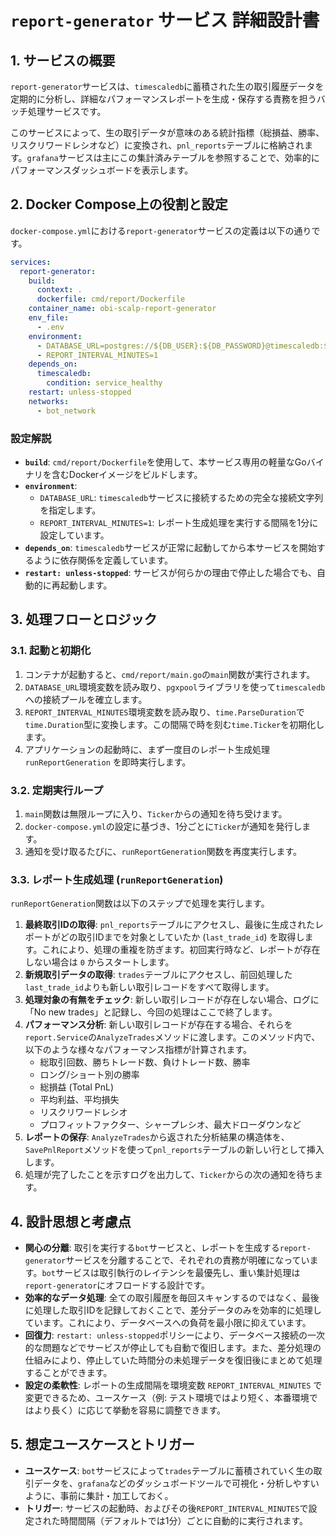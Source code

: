 # `report-generator` サービス 詳細設計書

## 1. サービスの概要

`report-generator`サービスは、`timescaledb`に蓄積された生の取引履歴データを定期的に分析し、詳細なパフォーマンスレポートを生成・保存する責務を担うバッチ処理サービスです。

このサービスによって、生の取引データが意味のある統計指標（総損益、勝率、リスクリワードレシオなど）に変換され、`pnl_reports`テーブルに格納されます。`grafana`サービスは主にこの集計済みテーブルを参照することで、効率的にパフォーマンスダッシュボードを表示します。

## 2. Docker Compose上の役割と設定

`docker-compose.yml`における`report-generator`サービスの定義は以下の通りです。

```yaml
services:
  report-generator:
    build:
      context: .
      dockerfile: cmd/report/Dockerfile
    container_name: obi-scalp-report-generator
    env_file:
      - .env
    environment:
      - DATABASE_URL=postgres://${DB_USER}:${DB_PASSWORD}@timescaledb:${DB_PORT}/${DB_NAME}?sslmode=disable
      - REPORT_INTERVAL_MINUTES=1
    depends_on:
      timescaledb:
        condition: service_healthy
    restart: unless-stopped
    networks:
      - bot_network
```

### 設定解説

- **`build`**: `cmd/report/Dockerfile`を使用して、本サービス専用の軽量なGoバイナリを含むDockerイメージをビルドします。
- **`environment`**:
    - `DATABASE_URL`: `timescaledb`サービスに接続するための完全な接続文字列を指定します。
    - `REPORT_INTERVAL_MINUTES=1`: レポート生成処理を実行する間隔を1分に設定しています。
- **`depends_on`**: `timescaledb`サービスが正常に起動してから本サービスを開始するように依存関係を定義しています。
- **`restart: unless-stopped`**: サービスが何らかの理由で停止した場合でも、自動的に再起動します。

## 3. 処理フローとロジック

### 3.1. 起動と初期化

1.  コンテナが起動すると、`cmd/report/main.go`の`main`関数が実行されます。
2.  `DATABASE_URL`環境変数を読み取り、`pgxpool`ライブラリを使って`timescaledb`への接続プールを確立します。
3.  `REPORT_INTERVAL_MINUTES`環境変数を読み取り、`time.ParseDuration`で`time.Duration`型に変換します。この間隔で時を刻む`time.Ticker`を初期化します。
4.  アプリケーションの起動時に、まず一度目のレポート生成処理 `runReportGeneration` を即時実行します。

### 3.2. 定期実行ループ

1.  `main`関数は無限ループに入り、`Ticker`からの通知を待ち受けます。
2.  `docker-compose.yml`の設定に基づき、1分ごとに`Ticker`が通知を発行します。
3.  通知を受け取るたびに、`runReportGeneration`関数を再度実行します。

### 3.3. レポート生成処理 (`runReportGeneration`)

`runReportGeneration`関数は以下のステップで処理を実行します。

1.  **最終取引IDの取得**: `pnl_reports`テーブルにアクセスし、最後に生成されたレポートがどの取引IDまでを対象としていたか (`last_trade_id`) を取得します。これにより、処理の重複を防ぎます。初回実行時など、レポートが存在しない場合は `0` からスタートします。
2.  **新規取引データの取得**: `trades`テーブルにアクセスし、前回処理した`last_trade_id`よりも新しい取引レコードをすべて取得します。
3.  **処理対象の有無をチェック**: 新しい取引レコードが存在しない場合、ログに「No new trades」と記録し、今回の処理はここで終了します。
4.  **パフォーマンス分析**: 新しい取引レコードが存在する場合、それらを`report.Service`の`AnalyzeTrades`メソッドに渡します。このメソッド内で、以下のような様々なパフォーマンス指標が計算されます。
    -   総取引回数、勝ちトレード数、負けトレード数、勝率
    -   ロング/ショート別の勝率
    -   総損益 (Total PnL)
    -   平均利益、平均損失
    -   リスクリワードレシオ
    -   プロフィットファクター、シャープレシオ、最大ドローダウンなど
5.  **レポートの保存**: `AnalyzeTrades`から返された分析結果の構造体を、`SavePnlReport`メソッドを使って`pnl_reports`テーブルの新しい行として挿入します。
6.  処理が完了したことを示すログを出力して、`Ticker`からの次の通知を待ちます。

## 4. 設計思想と考慮点

-   **関心の分離**: 取引を実行する`bot`サービスと、レポートを生成する`report-generator`サービスを分離することで、それぞれの責務が明確になっています。`bot`サービスは取引執行のレイテンシを最優先し、重い集計処理は`report-generator`にオフロードする設計です。
-   **効率的なデータ処理**: 全ての取引履歴を毎回スキャンするのではなく、最後に処理した取引IDを記録しておくことで、差分データのみを効率的に処理しています。これにより、データベースへの負荷を最小限に抑えています。
-   **回復力**: `restart: unless-stopped`ポリシーにより、データベース接続の一次的な問題などでサービスが停止しても自動で復旧します。また、差分処理の仕組みにより、停止していた時間分の未処理データを復旧後にまとめて処理することができます。
-   **設定の柔軟性**: レポートの生成間隔を環境変数 `REPORT_INTERVAL_MINUTES` で変更できるため、ユースケース（例: テスト環境ではより短く、本番環境ではより長く）に応じて挙動を容易に調整できます。

## 5. 想定ユースケースとトリガー

-   **ユースケース**: `bot`サービスによって`trades`テーブルに蓄積されていく生の取引データを、`grafana`などのダッシュボードツールで可視化・分析しやすいように、事前に集計・加工しておく。
-   **トリガー**: サービスの起動時、およびその後`REPORT_INTERVAL_MINUTES`で設定された時間間隔（デフォルトでは1分）ごとに自動的に実行されます。
